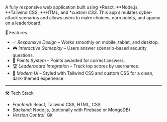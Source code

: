 A fully responsive web application built using *React, **Node.js, **Tailwind CSS, **HTML, and **custom CSS*. This app simulates cyber-attack scenarios and allows users to make choices, earn points, and appear on a leaderboard.

🚀 Features

- ✅ *Responsive Design* – Works smoothly on mobile, tablet, and desktop.
- 🎮 *Interactive Gameplay* – Users answer scenario-based security questions.
- 🧠 *Points System* – Points awarded for correct answers.
- 🏆 *Leaderboard Integration* – Track top scores by usernames.
- 🎨 *Modern UI* – Styled with Tailwind CSS and custom CSS for a clean, dark-themed experience.

---

 🛠 Tech Stack

- *Frontend*: React, Tailwind CSS, HTML, CSS
- *Backend*: Node.js, (optionally with Firebase or MongoDB)
- *Version Control*: Git
